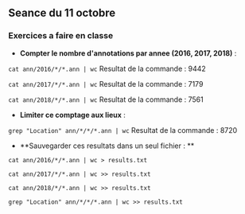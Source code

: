 ## Seance du 11 octobre

### Exercices a faire en classe

- **Compter le nombre d'annotations par annee (2016, 2017, 2018)** :

`cat ann/2016/*/*.ann | wc`
Resultat de la commande : 9442

`cat ann/2017/*/*.ann | wc`
Resultat de la commande : 7179

`cat ann/2018/*/*.ann | wc`
Resultat de la commande : 7561

- **Limiter ce comptage aux lieux** :

`grep "Location" ann/*/*/*.ann | wc`
Resultat de la commande : 8720

- **Sauvegarder ces resultats dans un seul fichier : **

`cat ann/2016/*/*.ann | wc > results.txt`

`cat ann/2017/*/*.ann | wc >> results.txt`

`cat ann/2018/*/*.ann | wc >> results.txt`

`grep "Location" ann/*/*/*.ann | wc >> results.txt`
